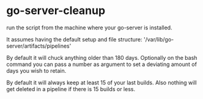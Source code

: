 # go-server-cleanup

run the script from the machine where your go-server is installed.

It assumes having the default setup and file structure:
'/var/lib/go-server/artifacts/pipelines'

By default it will chuck anything older than 180 days. Optionally on the bash command you can pass a number as argument to set a deviating amount of days you wish to retain.

By default it will always keep at least 15 of your last builds.
Also nothing will get deleted in a pipeline if there is 15 builds or less.
